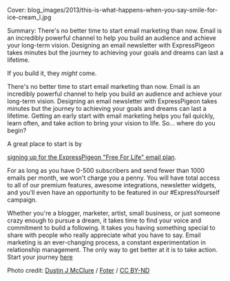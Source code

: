 Cover: blog_images/2013/this-is-what-happens-when-you-say-smile-for-ice-cream_l.jpg

Summary: There's no better time to start email marketing than now. Email is an
         incredibly powerful channel to help you build an audience and achieve
         your long-term vision. Designing an email newsletter with ExpressPigeon
         takes minutes but the journey to achieving your goals and dreams can
         last a lifetime.

If you build it, they *might* come.

There's no better time to start email marketing than now. Email is an
incredibly powerful channel to help you build an audience and achieve
your long-term vision. Designing an email newsletter with ExpressPigeon
takes minutes but the journey to achieving your goals and dreams can
last a lifetime. Getting an early start with email marketing helps you
fail quickly, learn often, and take action to bring your vision to life.
So... where do you begin?

A great place to start is by

[signing up for the ExpressPigeon "Free For Life" email plan](https://expresspigeon.com/access/registration?plan=free).

For as long as you have 0-500 subscribers and send
fewer than 1000 emails per month, we won't charge you a penny. You will
have total access to all of our premium features, awesome integrations,
newsletter widgets, and you'll even have an opportunity to be featured
in our \#ExpressYourself campaign.

Whether you're a blogger, marketer, artist, small business, or just
someone crazy enough to pursue a dream, it takes time to find your voice
and commitment to build a following. It takes you having something
special to share with people who really appreciate what you have to say.
Email marketing is an ever-changing process, a constant experimentation
in relationship management. The only way to get better at it is to take
action. Start your journey [here](https://expresspigeon.com/access/registration?plan=free)

Photo credit: [Dustin J McClure](http://www.flickr.com/photos/dustinjmcclure/9073638862/) / [Foter](http://foter.com/) / [CC BY-ND](http://creativecommons.org/licenses/by-nd/2.0/)
